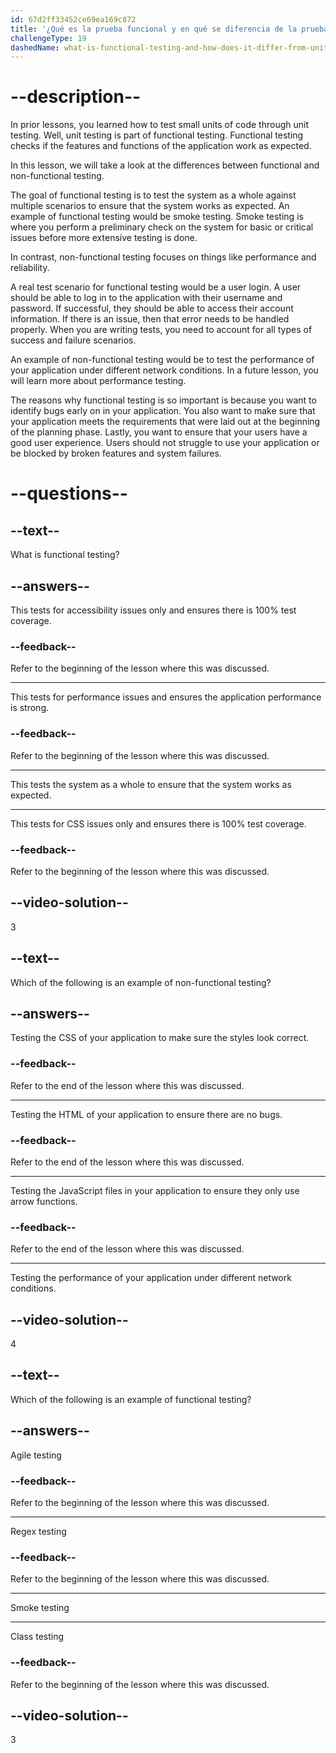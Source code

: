 ```yaml
---
id: 67d2ff33452ce69ea169c872
title: '¿Qué es la prueba funcional y en qué se diferencia de la prueba unitaria?'
challengeType: 19
dashedName: what-is-functional-testing-and-how-does-it-differ-from-unit-testing
---
```


# --description--

In prior lessons, you learned how to test small units of code through unit testing. Well, unit testing is part of functional testing. Functional testing checks if the features and functions of the application work as expected.

In this lesson, we will take a look at the differences between functional and non-functional testing.

The goal of functional testing is to test the system as a whole against multiple scenarios to ensure that the system works as expected. An example of functional testing would be smoke testing. Smoke testing is where you perform a preliminary check on the system for basic or critical issues before more extensive testing is done.

In contrast, non-functional testing focuses on things like performance and reliability.

A real test scenario for functional testing would be a user login. A user should be able to log in to the application with their username and password. If successful, they should be able to access their account information. If there is an issue, then that error needs to be handled properly. When you are writing tests, you need to account for all types of success and failure scenarios.

An example of non-functional testing would be to test the performance of your application under different network conditions. In a future lesson, you will learn more about performance testing.

The reasons why functional testing is so important is because you want to identify bugs early on in your application. You also want to make sure that your application meets the requirements that were laid out at the beginning of the planning phase. Lastly, you want to ensure that your users have a good user experience. Users should not struggle to use your application or be blocked by broken features and system failures.

# --questions--

## --text--

What is functional testing?

## --answers--

This tests for accessibility issues only and ensures there is 100% test coverage.

### --feedback--

Refer to the beginning of the lesson where this was discussed.

---

This tests for performance issues and ensures the application performance is strong.

### --feedback--

Refer to the beginning of the lesson where this was discussed.

---

This tests the system as a whole to ensure that the system works as expected.

---

This tests for CSS issues only and ensures there is 100% test coverage.

### --feedback--

Refer to the beginning of the lesson where this was discussed.

## --video-solution--

3

## --text--

Which of the following is an example of non-functional testing?

## --answers--

Testing the CSS of your application to make sure the styles look correct.

### --feedback--

Refer to the end of the lesson where this was discussed.

---

Testing the HTML of your application to ensure there are no bugs.

### --feedback--

Refer to the end of the lesson where this was discussed.

---

Testing the JavaScript files in your application to ensure they only use arrow functions.

### --feedback--

Refer to the end of the lesson where this was discussed.

---

Testing the performance of your application under different network conditions.

## --video-solution--

4

## --text--

Which of the following is an example of functional testing?

## --answers--

Agile testing

### --feedback--

Refer to the beginning of the lesson where this was discussed.

---

Regex testing

### --feedback--

Refer to the beginning of the lesson where this was discussed.

---

Smoke testing

---

Class testing

### --feedback--

Refer to the beginning of the lesson where this was discussed.

## --video-solution--

3
